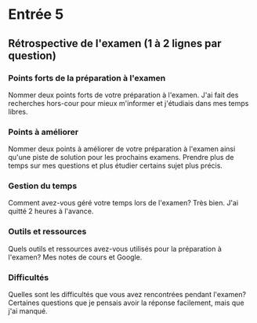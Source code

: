 # Entrée 5
## Rétrospective de l'examen (1 à 2 lignes par question)

### Points forts de la préparation à l'examen
Nommer deux points forts de votre préparation à l'examen. 
J'ai fait des recherches hors-cour pour mieux m'informer et j'étudiais dans mes temps libres.

### Points à améliorer
Nommer deux points à améliorer de votre préparation à l'examen ainsi qu'une piste de solution pour les prochains examens. 
Prendre plus de temps sur mes questions et plus étudier certains sujet plus précis.
### Gestion du temps
Comment avez-vous géré votre temps lors de l'examen?
Très bien. J'ai quitté 2 heures à l'avance.

### Outils et ressources
Quels outils et ressources avez-vous utilisés pour la préparation à l'examen?
Mes notes de cours et Google.

### Difficultés
Quelles sont les difficultés que vous avez rencontrées pendant l'examen?
Certaines questions que je pensais avoir la réponse facilement, mais que j'ai manqué.
